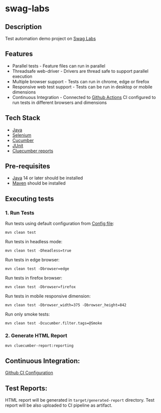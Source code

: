 # swag-labs

## Description

Test automation demo project on [Swag Labs](https://www.saucedemo.com/)

## Features

- Parallel tests - Feature files can run in parallel
- Threadsafe web-driver - Drivers are thread safe to support parallel execution
- Multiple browser support - Tests can run in chrome, edge or firefox
- Responsive web test support - Tests can be run in desktop or mobile dimensions
- Continuous Integration - Connected to [Github Actions](https://github.com/soorajs95/swag-labs/actions) CI configured
  to run tests in different browsers and dimensions

## Tech Stack

- [Java](https://www.java.com/en/)
- [Selenium](https://www.selenium.dev/)
- [Cucumber](https://cucumber.io/)
- [JUnit](https://junit.org/junit5/)
- [Cluecumber reports](https://github.com/trivago/cluecumber-report-plugin)

## Pre-requisites

- [Java](https://www.oracle.com/java/technologies/downloads/#java17) 14 or later should be installed
- [Maven](https://maven.apache.org/download.cgi) should be installed

## Executing tests

### 1. Run Tests

Run tests using default configuration from [Config file](src/test/resources/Config.properties):

```
mvn clean test
```

Run tests in headless mode:

```
mvn clean test -Dheadless=true
```

Run tests in edge browser:

```
mvn clean test -Dbrowser=edge
```

Run tests in firefox browser:

```
mvn clean test -Dbrowser=firefox
```

Run tests in mobile responsive dimension:

```
mvn clean test -Dbrowser_width=375 -Dbrowser_height=842
```

Run only smoke tests:

```
mvn clean test -Dcucumber.filter.tags=@Smoke
```

### 2. Generate HTML Report

```
mvn cluecumber-report:reporting
```

## Continuous Integration:

[Github CI Configuration](.github/workflows/test.yml)

## Test Reports:

HTML report will be generated in `target/generated-report` directory.
Test report will be also uploaded to CI pipeline as artifact.
